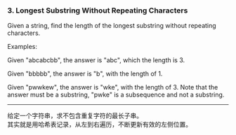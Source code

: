 ### 3. Longest Substring Without Repeating Characters

Given a string, find the length of the longest substring without repeating characters.

Examples:

Given "abcabcbb", the answer is "abc", which the length is 3.

Given "bbbbb", the answer is "b", with the length of 1.

Given "pwwkew", the answer is "wke", with the length of 3. Note that the answer must be a substring, "pwke" is a subsequence and not a substring.

* * * 
给定一个字符串，求不包含重复字符的最长子串。   
其实就是用哈希表记录，从左到右遍历，不断更新有效的左侧位置。   


